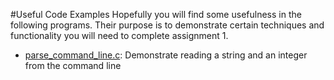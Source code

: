 #Useful Code Examples
Hopefully you will find some usefulness in the following programs.  Their purpose is to demonstrate certain techniques and functionality you will need to complete assignment 1.

- [parse_command_line.c][01]: Demonstrate reading a string and an integer from the command line

[01]: https://github.com/CSE3320/Assignment-1/blob/master/Useful-Examples/parse_command_line.c
